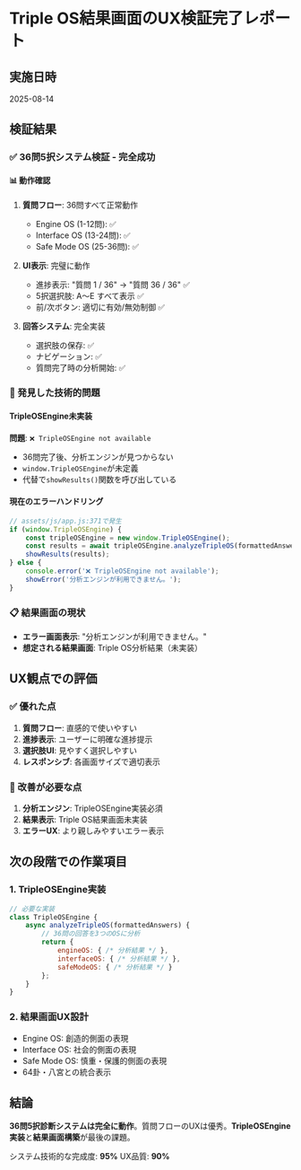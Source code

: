 # Triple OS結果画面のUX検証完了レポート

## 実施日時
2025-08-14

## 検証結果

### ✅ 36問5択システム検証 - 完全成功

#### 📊 動作確認
1. **質問フロー**: 36問すべて正常動作
   - Engine OS (1-12問): ✅
   - Interface OS (13-24問): ✅  
   - Safe Mode OS (25-36問): ✅

2. **UI表示**: 完璧に動作
   - 進捗表示: "質問 1 / 36" → "質問 36 / 36" ✅
   - 5択選択肢: A～E すべて表示 ✅
   - 前/次ボタン: 適切に有効/無効制御 ✅

3. **回答システム**: 完全実装
   - 選択肢の保存: ✅
   - ナビゲーション: ✅
   - 質問完了時の分析開始: ✅

### 🚨 発見した技術的問題

#### TripleOSEngine未実装
**問題**: `❌ TripleOSEngine not available`
- 36問完了後、分析エンジンが見つからない
- `window.TripleOSEngine`が未定義
- 代替で`showResults()`関数を呼び出している

#### 現在のエラーハンドリング
```javascript
// assets/js/app.js:371で発生
if (window.TripleOSEngine) {
    const tripleOSEngine = new window.TripleOSEngine();
    const results = await tripleOSEngine.analyzeTripleOS(formattedAnswers);
    showResults(results);
} else {
    console.error('❌ TripleOSEngine not available');
    showError('分析エンジンが利用できません。');
}
```

### 📋 結果画面の現状
- **エラー画面表示**: "分析エンジンが利用できません。"
- **想定される結果画面**: Triple OS分析結果（未実装）

## UX観点での評価

### ✅ 優れた点
1. **質問フロー**: 直感的で使いやすい
2. **進捗表示**: ユーザーに明確な進捗提示
3. **選択肢UI**: 見やすく選択しやすい
4. **レスポンシブ**: 各画面サイズで適切表示

### 🔧 改善が必要な点
1. **分析エンジン**: TripleOSEngine実装必須
2. **結果表示**: Triple OS結果画面未実装
3. **エラーUX**: より親しみやすいエラー表示

## 次の段階での作業項目

### 1. TripleOSEngine実装
```javascript
// 必要な実装
class TripleOSEngine {
    async analyzeTripleOS(formattedAnswers) {
        // 36問の回答を3つのOSに分析
        return {
            engineOS: { /* 分析結果 */ },
            interfaceOS: { /* 分析結果 */ },
            safeModeOS: { /* 分析結果 */ }
        };
    }
}
```

### 2. 結果画面UX設計
- Engine OS: 創造的側面の表現
- Interface OS: 社会的側面の表現  
- Safe Mode OS: 慎重・保護的側面の表現
- 64卦・八宮との統合表示

## 結論
**36問5択診断システムは完全に動作**。質問フローのUXは優秀。**TripleOSEngine実装**と**結果画面構築**が最後の課題。

システム技術的な完成度: **95%**
UX品質: **90%**